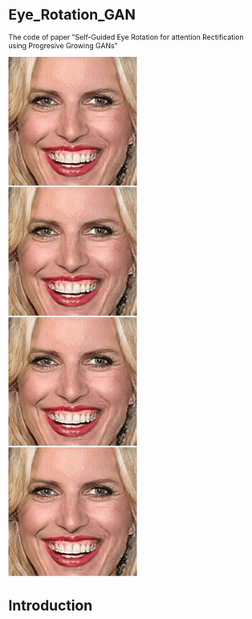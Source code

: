 # Eye_Rotation_GAN
The code of paper "Self-Guided Eye Rotation for attention Rectification using Progresive Growing GANs"

![](img/gif/age.gif)
![](img/gif/age.gif)
![](img/gif/age.gif)
![](img/gif/age.gif)

# Introduction

